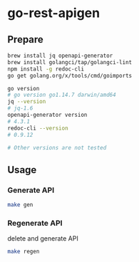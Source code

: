 # go-rest-apigen


## Prepare

```sh
brew install jq openapi-generator
brew install golangci/tap/golangci-lint
npm install -g redoc-cli
go get golang.org/x/tools/cmd/goimports
```
```sh
go version
# go version go1.14.7 darwin/amd64
jq --version
# jq-1.6
openapi-generator version
# 4.3.1
redoc-cli --version
# 0.9.12

# Other versions are not tested
```

## Usage

### Generate API
```sh
make gen 
```

### Regenerate API
delete and generate API
```sh
make regen
```
